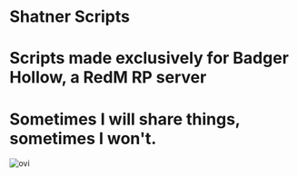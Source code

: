 # Shatner Scripts
# Scripts made exclusively for Badger Hollow, a RedM RP server
# Sometimes I will share things, sometimes I won't. 


<img src="https://github-readme-stats.vercel.app/api/top-langs?username=evilshatner&show_icons=true&locale=en&layout=compact&theme=chartreuse-dark" alt="ovi" />
